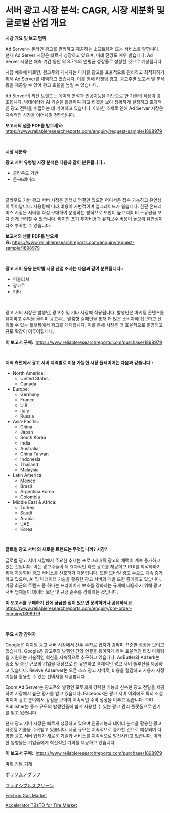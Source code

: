 <p><h1>서버 광고 시장 분석: CAGR, 시장 세분화 및 글로벌 산업 개요</h1></p><p><strong>시장 개요 및 보고 범위</strong></p>
<p><p>Ad Server는 온라인 광고를 관리하고 제공하는 소프트웨어 또는 서비스를 말합니다. 현재 Ad Server 시장은 빠르게 성장하고 있으며, 미래 전망도 매우 밝습니다. Ad Server 시장은 예측 기간 동안 약 8.7%의 연평균 성장률로 성장할 것으로 예상됩니다. </p><p>시장 예측에 따르면, 광고주와 게시자는 디지털 광고를 효율적으로 관리하고 최적화하기 위해 Ad Server를 채택하고 있습니다. 이를 통해 타겟팅 광고, 광고주별 보고서 및 분석 등을 제공할 수 있어 광고 효율을 높일 수 있습니다. </p><p>Ad Server의 최신 트렌드는 데이터 분석과 인공지능을 기반으로 한 기술의 적용이 강조됩니다. 빅데이터와 AI 기술을 활용하여 광고 타겟을 보다 정확하게 설정하고 효과적인 광고 전략을 수립하는 데 기여하고 있습니다. 이러한 추세로 인해 Ad Server 시장은 지속적인 성장을 이어나갈 전망입니다.</p></p>
<p><strong>보고서의 샘플 PDF를 받으세요:</strong> <a href="https://www.reliableresearchreports.com/enquiry/request-sample/1898979">https://www.reliableresearchreports.com/enquiry/request-sample/1898979</a></p>
<p>&nbsp;</p>
<p><strong>시장 세분화</strong></p>
<p><strong>광고 서버 유형별 시장 분석은 다음과 같이 분류됩니다.:</strong></p>
<p><ul><li>클라우드 기반</li><li>온-프레미스</li></ul></p>
<p>&nbsp;</p>
<p><p>클라우드 기반 광고 서버 시장은 인터넷 연결만 있으면 어디서든 접속 가능하고 유연성이 뛰어납니다. 사용량에 따라 비용이 가변적이며 업그레이드가 쉽습니다. 한편 온프레미스 시장은 서버를 직접 구매하여 운영하는 방식으로 보안이 높고 데이터 소유권을 보다 쉽게 관리할 수 있습니다. 하지만 초기 투자비용과 유지보수 비용이 높으며 유연성이 다소 부족할 수 있습니다.</p></p>
<p><strong>보고서의 샘플 PDF를 받으세요:</strong>&nbsp;<a href="https://www.reliableresearchreports.com/enquiry/request-sample/1898979">https://www.reliableresearchreports.com/enquiry/request-sample/1898979</a></p>
<p>&nbsp;</p>
<p><strong> 광고 서버 응용 분야별 시장 산업 조사는 다음과 같이 분류됩니다.:</strong></p>
<p><ul><li>퍼블리셔</li><li>광고주</li><li>기타</li></ul></p>
<p>&nbsp;</p>
<p><p>광고 서버 시장은 발행인, 광고주 및 기타 시장에 적용됩니다. 발행인은 마케팅 콘텐츠를 유지하고 수익을 올리며 광고주는 맞춤형 캠페인을 통해 더 많은 소비자에 접근하고 신뢰할 수 있는 플랫폼에서 광고를 게재합니다. 이를 통해 시장은 더 효율적으로 운영되고 규모 확장이 이루어집니다.</p></p>
<p><strong>이 보고서 구매:</strong>&nbsp; <a href="https://www.reliableresearchreports.com/purchase/1898979">https://www.reliableresearchreports.com/purchase/1898979</a></p>
<p>&nbsp;</p>
<p><strong>지역 측면에서 광고 서버 지역별로 이용 가능한 시장 플레이어는 다음과 같습니다.:</strong></p>
<p><ul>
    <li>
        North America:
        <ul>
            <li>United States</li>
            <li>Canada</li>
        </ul>
    </li>
    <li>
        Europe:
        <ul>
            <li>Germany</li>
            <li>France</li>
            <li>U.K.</li>
            <li>Italy</li>
            <li>Russia</li>
        </ul>
    </li>
    <li>
        Asia-Pacific:
        <ul>
            <li>China</li>
            <li>Japan</li>
            <li>South Korea</li>
            <li>India</li>
            <li>Australia</li>
            <li>China Taiwan</li>
            <li>Indonesia</li>
            <li>Thailand</li>
            <li>Malaysia</li>
        </ul>
    </li>
    <li>
        Latin America:
        <ul>
            <li>Mexico</li>
            <li>Brazil</li>
            <li>Argentina Korea</li>
            <li>Colombia</li>
        </ul>
    </li>
    <li>
        Middle East & Africa:
        <ul>
            <li>Turkey</li>
            <li>Saudi</li>
            <li>Arabia</li>
            <li>UAE</li>
            <li>Korea</li>
        </ul>
    </li>
    </ul></p>
<p>&nbsp;</p>
<p><strong>글로벌 광고 서버 의 새로운 트렌드는 무엇입니까? 시장?</strong></p>
<p><p>글로벌 광고 서버 시장에서 주요한 추세는 프로그래매틱 광고의 채택이 계속 증가하고 있는 것입니다. 이는 광고주들이 더 효과적인 타겟 광고를 제공하고 ROI를 최적화하기 위해 자동화된 광고 서비스를 선호하기 때문입니다. 또한 모바일 광고 수요도 계속 증가하고 있으며, AI 및 빅데이터 기술을 활용한 광고 서버의 개발 또한 증가하고 있습니다. 가장 최근의 트렌드 중 하나는 프라이버시 보호를 강화하는 규제에 대응하기 위해 광고 서버 업체들이 데이터 보안 및 규정 준수를 강화하는 것입니다.</p></p>
<p><strong>이 보고서를 구매하기 전에 궁금한 점이 있으면 문의하거나 공유하세요.</strong>- <a href="https://www.reliableresearchreports.com/enquiry/pre-order-enquiry/1898979">https://www.reliableresearchreports.com/enquiry/pre-order-enquiry/1898979</a></p>
<p>&nbsp;</p>
<p><strong>주요 시장 참여자</strong></p>
<p><p>Google은 디지털 광고 서버 시장에서 선두 주자로 입지가 강하며 꾸준한 성장을 보이고 있습니다. Google은 광고주와 발행인 간의 연결을 용이하게 하며 효율적인 타깃 마케팅을 지원하는 기술적인 혁신을 지속적으로 추구하고 있습니다. AdButler와 Adzerk는 중소 및 중간 규모의 기업을 대상으로 한 유연하고 경제적인 광고 서버 솔루션을 제공하고 있습니다. Revive Adserver는 오픈 소스 광고 서버로, 비용을 절감하고 사용자 지정 기능을 활용할 수 있는 선택지를 제공합니다.</p><p>Epom Ad Server는 광고주와 발행인 모두에게 강력한 기능과 신속한 광고 전달을 제공하여 시장에서 높은 평가를 받고 있습니다. Facebook은 광고 서버 이외에도 특히 소셜 미디어 광고 분야에서 강점을 보이며 지속적인 수익 성장을 이루고 있습니다. OIO Publisher는 중소 규모의 발행인들에 쉽게 사용할 수 있는 광고 관리 플랫폼으로 인기를 얻고 있습니다.</p><p>현재 광고 서버 시장은 빠르게 성장하고 있으며 인공지능과 데이터 분석을 활용한 광고 타깃팅 기술을 주목받고 있습니다. 시장 규모는 지속적으로 증가할 것으로 예상되며 다양한 광고 서버 업체가 새로운 기술과 서비스를 지속적으로 발전시키고 있습니다. 이러한 동향들은 기업들에게 혁신적인 기회를 제공하고 있습니다.</p></p>
<p><strong>이 보고서 구매:</strong>&nbsp;&nbsp;<a href="https://www.reliableresearchreports.com/purchase/1898979">https://www.reliableresearchreports.com/purchase/1898979</a></p>
<p><p><a href="https://github.com/vs10l4sfg5c/Market-Research-Report-List-1/blob/main/37303031443.md">마취 전달 기계</a></p><p><a href="https://github.com/cnnriuez22368/Market-Research-Report-List-1/blob/main/62709331781.md">ポリソムノグラフ</a></p><p><a href="https://github.com/zekaoe592392/Market-Research-Report-List-1/blob/main/76091681780.md">フレキシブルスクリーン</a></p><p><a href="https://issuu.com/reportprime-2/docs/eectron-gas-market-size-2030.pptx">Eectron Gas Market</a></p><p><a href="https://issuu.com/reportprime-2/docs/accelerator-tbztd-for-tire-market-size-2030.pptx">Accelerator TBzTD for Tire Market</a></p></p>
